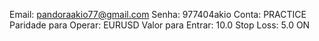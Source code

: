 

Email: pandoraakio77@gmail.com
Senha: 977404akio
Conta: PRACTICE
Paridade para Operar: EURUSD
Valor para Entrar: 10.0
Stop Loss: 5.0
ON
